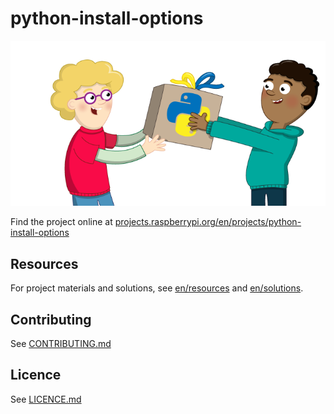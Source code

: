 # python-install-options

![python-install-options](en/images/banner.png)

Find the project online at [projects.raspberrypi.org/en/projects/python-install-options](https://projects.raspberrypi.org/en/projects/python-install-options)

## Resources
For project materials and solutions, see [en/resources](https://github.com/raspberrypilearning/python-install-options/tree/master/en/resources) and [en/solutions](https://github.com/raspberrypilearning/python-install-options/tree/master/en/solutions).

## Contributing
See [CONTRIBUTING.md](CONTRIBUTING.md)

## Licence
 See [LICENCE.md](LICENCE.md)